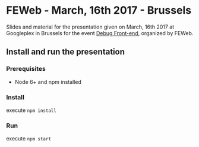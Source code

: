 # FEWeb - March, 16th 2017 - Brussels

Slides and material for the presentation given on March, 16th 2017 at Googleplex in Brussels for the event 
<a href="http://www.lafeweb.be/fiche-agenda/debug-front-end-outils-et-bonnes-pratiques-pour-developpeurs-et-designers">Debug Front-end</a>, organized by FEWeb.

## Install and run the presentation

### Prerequisites
* Node 6+ and npm installed

### Install
execute `npm install`

### Run
execute `npm start`